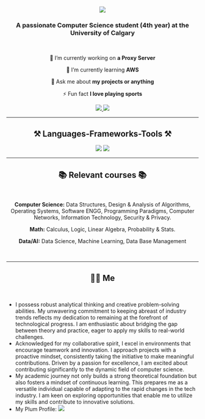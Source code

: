 <h1 align="center">
    <img src="https://readme-typing-svg.herokuapp.com/?font=Righteous&size=35&center=true&vCenter=true&width=500&height=70&duration=4000&lines=Hi+There!+👋;+I'm+Matias+Campuzano!;" />
</h1>

<h3 align="center">A passionate Computer Science student (4th year) at the University of Calgary</h3>

<br/>

<div align="center">
 
 🔭 I’m currently working on **a Proxy Server**
 
 🌱 I’m currently learning **AWS**

💬 Ask me about **my projects or anything**

⚡ Fun fact **I love playing sports**

 </div>
 
<div align="center"> 
  <a href="mailto:matiascampuzano2013@gmail.com">
    <img src="https://img.shields.io/badge/Gmail-333333?style=for-the-badge&logo=gmail&logoColor=red" />
  </a>
  <a href="https://linkedin.com/in/matias-campuzano-" target="_blank">
    <img src="https://img.shields.io/badge/LinkedIn-0077B5?style=for-the-badge&logo=linkedin&logoColor=white" target="_blank" />
  </a>
</div>

 <hr/>
 
<h2 align="center">⚒️ Languages-Frameworks-Tools ⚒️</h2>
<div align="center">
    <img src="https://skillicons.dev/icons?i=react,html,css,vscode,github,git" />
    <img src="https://skillicons.dev/icons?i=nodejs,python,javascript,typescript,mongodb,c,java,mysql" /><br>
</div>


</div>

 <hr/>
 
<h2 align="center">📚 Relevant courses 📚</h2>
<br/>
<div align="center">

<div align="center">
 
**Computer Science:** Data Structures, Design & Analysis of Algorithms, Operating Systems, Software ENGG, Programming Paradigms, Computer Networks, Information Technology, Security & Privacy. 

**Math:** Calculus, Logic, Linear Algebra, Probability & Stats. 

**Data/AI:** Data Science, Machine Learning, Data Base Management
</div>

<br/>
<hr/>

<h2 align="center"> 👨‍💻 Me </h2>
<br/>

<div align="left">

<ul>
        <li>I possess robust analytical thinking and creative problem-solving abilities. My unwavering commitment to keeping abreast of industry trends reflects my dedication to remaining at the forefront of technological progress. I am enthusiastic about bridging the gap between theory and practice, eager to apply my skills to real-world challenges.</li>
        <li>Acknowledged for my collaborative spirit, I excel in environments that encourage teamwork and innovation. I approach projects with a proactive mindset, consistently taking the initiative to make meaningful contributions. Driven by a passion for excellence, I am excited about contributing significantly to the dynamic field of computer science.</li>
        <li>My academic journey not only builds a strong theoretical foundation but also fosters a mindset of continuous learning. This prepares me as a versatile individual capable of adapting to the rapid changes in the tech industry. I am keen on exploring opportunities that enable me to utilize my skills and contribute to innovative solutions.</li>
    
<li> My Plum Profile: 
<a href="https://secure.plum.io/p/_kbfub5UY2fXXJ4fK_QfPw" target="_blank">
    <img src="https://img.shields.io/badge/Plum-0077B5?style=for-the-badge&logo=plum&logoColor=white" target="_blank" />
  </a>

</ul>
<br/>




